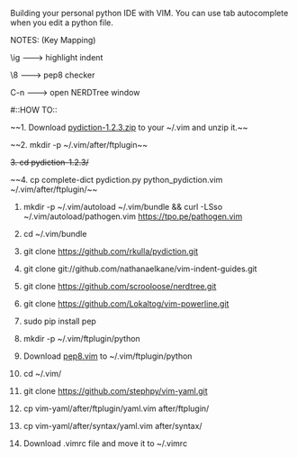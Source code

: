Building your personal python IDE with VIM.
You can use tab autocomplete when you edit a python file.

NOTES: (Key Mapping)

\ig ---> highlight indent

\8  ---> pep8 checker

C-n ---> open NERDTree window

#::HOW TO::

~~1. Download [pydiction-1.2.3.zip](http://www.vim.org/scripts/download_script.php?src_id=21842) to your ~/.vim and unzip it.~~

~~2. mkdir -p ~/.vim/after/ftplugin~~

~~3. cd pydiction-1.2.3/~~

~~4. cp complete-dict pydiction.py python_pydiction.vim ~/.vim/after/ftplugin/~~

1. mkdir -p ~/.vim/autoload ~/.vim/bundle && curl -LSso ~/.vim/autoload/pathogen.vim https://tpo.pe/pathogen.vim

2. cd ~/.vim/bundle

3. git clone https://github.com/rkulla/pydiction.git 

4. git clone git://github.com/nathanaelkane/vim-indent-guides.git

5. git clone https://github.com/scrooloose/nerdtree.git

6. git clone https://github.com/Lokaltog/vim-powerline.git

7. sudo pip install pep

8. mkdir -p  ~/.vim/ftplugin/python  

9. Download [pep8.vim](http://www.vim.org/scripts/download_script.php?src_id=14366) to ~/.vim/ftplugin/python

10. cd ~/.vim/

11. git clone https://github.com/stephpy/vim-yaml.git

12. cp vim-yaml/after/ftplugin/yaml.vim after/ftplugin/

13. cp vim-yaml/after/syntax/yaml.vim after/syntax/

14. Download .vimrc file and move it to ~/.vimrc
